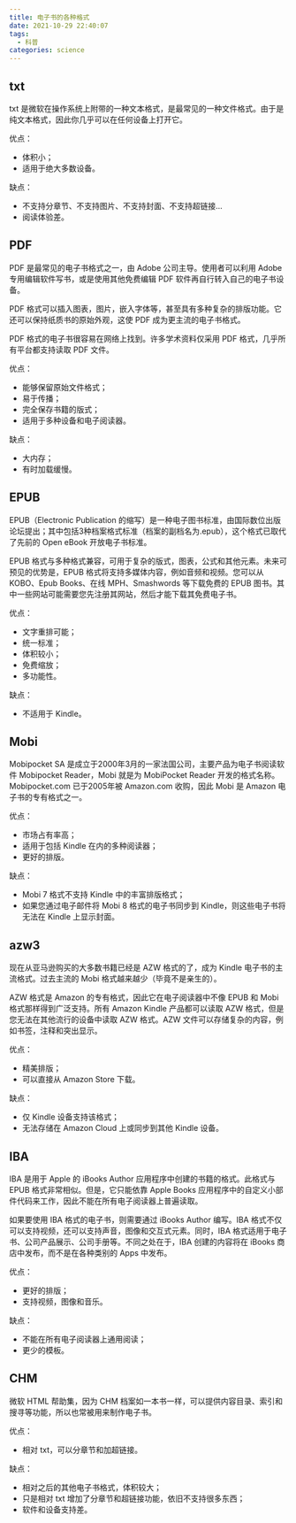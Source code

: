```yaml
---
title: 电子书的各种格式
date: 2021-10-29 22:40:07
tags:
  - 科普
categories: science
---
```


## txt

txt 是微软在操作系统上附带的一种文本格式，是最常见的一种文件格式。由于是纯文本格式，因此你几乎可以在任何设备上打开它。

优点：

- 体积小；
- 适用于绝大多数设备。

缺点：

- 不支持分章节、不支持图片、不支持封面、不支持超链接...
- 阅读体验差。

## PDF

PDF 是最常见的电子书格式之一，由 Adobe 公司主导。使用者可以利用 Adobe 专用编辑软件写书，或是使用其他免费编辑 PDF 软件再自行转入自己的电子书设备。

PDF 格式可以插入图表，图片，嵌入字体等，甚至具有多种复杂的排版功能。它还可以保持纸质书的原始外观，这使 PDF 成为更主流的电子书格式。

PDF 格式的电子书很容易在网络上找到。许多学术资料仅采用 PDF 格式，几乎所有平台都支持读取 PDF 文件。

优点：

- 能够保留原始文件格式；
- 易于传播；
- 完全保存书籍的版式；
- 适用于多种设备和电子阅读器。

缺点：

- 大内存；
- 有时加载缓慢。

## EPUB

EPUB（Electronic Publication 的缩写）是一种电子图书标准，由国际数位出版论坛提出；其中包括3种档案格式标准（档案的副档名为.epub），这个格式已取代了先前的 Open eBook 开放电子书标准。

EPUB 格式与多种格式兼容，可用于复杂的版式，图表，公式和其他元素。未来可预见的优势是，EPUB 格式将支持多媒体内容，例如音频和视频。您可以从KOBO、Epub Books、在线 MPH、Smashwords 等下载免费的 EPUB 图书。其中一些网站可能需要您先注册其网站，然后才能下载其免费电子书。

优点：

- 文字重排可能；
- 统一标准；
- 体积较小；
- 免费缩放；
- 多功能性。

缺点：

- 不适用于 Kindle。

## Mobi

Mobipocket SA 是成立于2000年3月的一家法国公司，主要产品为电子书阅读软件 Mobipocket Reader，Mobi 就是为 MobiPocket Reader 开发的格式名称。Mobipocket.com 已于2005年被 Amazon.com 收购，因此 Mobi 是 Amazon 电子书的专有格式之一。

优点：

- 市场占有率高；
- 适用于包括 Kindle 在内的多种阅读器；
- 更好的排版。

缺点：

- Mobi 7 格式不支持 Kindle 中的丰富排版格式；
- 如果您通过电子邮件将 Mobi 8 格式的电子书同步到 Kindle，则这些电子书将无法在 Kindle 上显示封面。

## azw3

现在从亚马逊购买的大多数书籍已经是 AZW 格式的了，成为 Kindle 电子书的主流格式。过去主流的 Mobi 格式越来越少（毕竟不是亲生的）。

AZW 格式是 Amazon 的专有格式，因此它在电子阅读器中不像 EPUB 和 Mobi 格式那样得到广泛支持。所有 Amazon Kindle 产品都可以读取 AZW 格式，但是您无法在其他流行的设备中读取 AZW 格式。AZW 文件可以存储复杂的内容，例如书签，注释和突出显示。

优点：

- 精美排版；
- 可以直接从 Amazon Store 下载。

缺点：

- 仅 Kindle 设备支持该格式；
- 无法存储在 Amazon Cloud 上或同步到其他 Kindle 设备。


## IBA

IBA 是用于 Apple 的 iBooks Author 应用程序中创建的书籍的格式。此格式与 EPUB 格式非常相似。但是，它只能依靠 Apple Books 应用程序中的自定义小部件代码来工作，因此不能在所有电子阅读器上普遍读取。

如果要使用 IBA 格式的电子书，则需要通过 iBooks Author 编写。IBA 格式不仅可以支持视频，还可以支持声音，图像和交互式元素。同时，IBA 格式适用于电子书、公司产品展示、公司手册等。不同之处在于，IBA 创建的内容将在 iBooks 商店中发布，而不是在各种类别的 Apps 中发布。

优点：

- 更好的排版；
- 支持视频，图像和音乐。

缺点：

- 不能在所有电子阅读器上通用阅读；
- 更少的模板。

## CHM

微软 HTML 帮助集，因为 CHM 档案如一本书一样，可以提供内容目录、索引和搜寻等功能，所以也常被用来制作电子书。

优点：

- 相对 txt，可以分章节和加超链接。

缺点：

- 相对之后的其他电子书格式，体积较大；
- 只是相对 txt 增加了分章节和超链接功能，依旧不支持很多东西；
- 软件和设备支持差。
